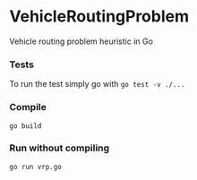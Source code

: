 # VehicleRoutingProblem

Vehicle routing problem heuristic in Go

### Tests

To run the test simply go with `go test -v ./...`

### Compile

`go build`

### Run without compiling

`go run vrp.go`